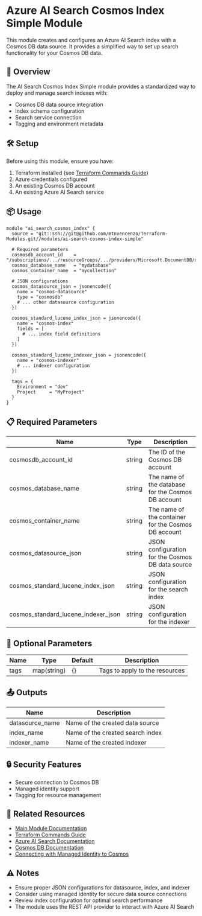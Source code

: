 # Azure AI Search Cosmos Index Simple Module

This module creates and configures an Azure AI Search index with a Cosmos DB data source. It provides a simplified way to set up search functionality for your Cosmos DB data.

## 🚀 Overview

The AI Search Cosmos Index Simple module provides a standardized way to deploy and manage search indexes with:
- Cosmos DB data source integration
- Index schema configuration
- Search service connection
- Tagging and environment metadata

## 🛠️ Setup

Before using this module, ensure you have:
1. Terraform installed (see [Terraform Commands Guide](../../.readme/terraform-commands.md))
2. Azure credentials configured
3. An existing Cosmos DB account
4. An existing Azure AI Search service

## 📦 Usage

```hcl
module "ai_search_cosmos_index" {
  source = "git::ssh://git@github.com/mtnvencenzo/Terraform-Modules.git//modules/ai-search-cosmos-index-simple"

  # Required parameters
  cosmosdb_account_id    = "/subscriptions/.../resourceGroups/.../providers/Microsoft.DocumentDB/databaseAccounts/..."
  cosmos_database_name   = "mydatabase"
  cosmos_container_name  = "mycollection"
  
  # JSON configurations
  cosmos_datasource_json = jsonencode({
    name = "cosmos-datasource"
    type = "cosmosdb"
    # ... other datasource configuration
  })
  
  cosmos_standard_lucene_index_json = jsonencode({
    name = "cosmos-index"
    fields = [
      # ... index field definitions
    ]
  })
  
  cosmos_standard_lucene_indexer_json = jsonencode({
    name = "cosmos-indexer"
    # ... indexer configuration
  })

  tags = {
    Environment = "dev"
    Project     = "MyProject"
  }
}
```

## 📋 Required Parameters

| Name | Type | Description |
|------|------|-------------|
| cosmosdb_account_id | string | The ID of the Cosmos DB account |
| cosmos_database_name | string | The name of the database for the Cosmos DB account |
| cosmos_container_name | string | The name of the container for the Cosmos DB account |
| cosmos_datasource_json | string | JSON configuration for the Cosmos DB data source |
| cosmos_standard_lucene_index_json | string | JSON configuration for the search index |
| cosmos_standard_lucene_indexer_json | string | JSON configuration for the indexer |

## 🔧 Optional Parameters

| Name | Type | Default | Description |
|------|------|---------|-------------|
| tags | map(string) | {} | Tags to apply to the resources |

## 📤 Outputs

| Name | Description |
|------|-------------|
| datasource_name | Name of the created data source |
| index_name | Name of the created search index |
| indexer_name | Name of the created indexer |

## 🔒 Security Features

- Secure connection to Cosmos DB
- Managed identity support
- Tagging for resource management

## 🔗 Related Resources

- [Main Module Documentation](../../README.md)
- [Terraform Commands Guide](../../.readme/terraform-commands.md)
- [Azure AI Search Documentation](https://docs.microsoft.com/en-us/azure/search/)
- [Cosmos DB Documentation](https://docs.microsoft.com/en-us/azure/cosmos-db/)
- [Connecting with Managed Identity to Cosmos](https://learn.microsoft.com/en-us/azure/search/search-howto-managed-identities-cosmos-db)

## ⚠️ Notes

- Ensure proper JSON configurations for datasource, index, and indexer
- Consider using managed identity for secure data source connections
- Review index configuration for optimal search performance
- The module uses the REST API provider to interact with Azure AI Search
